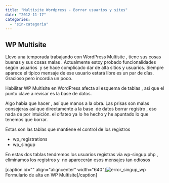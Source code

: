 ```yaml
---
title: "Multisite Wordpress - Borrar usuarios y sites"
date: "2012-11-17"
categories: 
  - "sin-categoria"
---
```


## WP Multisite

Llevo una temporada trabajando con WordPress Multisite , tiene sus cosas buenas y sus cosas malas . Actualmente estoy probado funcionalidades según usuarios  y se hace complicado dar de alta sitios y usuarios. Siempre aparece el típico mensaje de ese usuario estará libre es un par de días. Gracioso pero incordia un poco.

Habilitar WP Multisite en WordPress afecta al esquema de tablas , así que el punto clave a revisar es la base de datos.

Algo había que hacer , así que manos a la obra. Las prisas son malas consejeras así que directamente a la base  de datos borrar registro , eso nada de por intuición. el olfateo ya lo he hecho y he apuntado lo que tenemos que borrar.

Estas son las tablas que mantiene el control de los registros

- wp\_registrations
- wp\_singup

En estas dos tablas tendremos los usuarios registras vía wp-singup.php , eliminamos los registros y  no aparecerán esos mensajes tan odiosos

\[caption id="" align="aligncenter" width="640"\]![error_singup_wp](images/8169563304_b1d35c6d5b_z.jpg "Multisite") Formulario de alta en WP Multisite\[/caption\]

